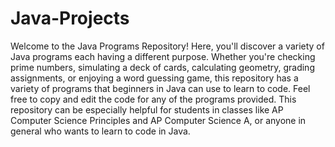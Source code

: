 # Java-Projects
Welcome to the Java Programs Repository! Here, you'll discover a variety of Java programs each having a different purpose. Whether you're checking prime numbers, simulating a deck of cards, calculating geometry, grading assignments, or enjoying a word guessing game, this repository has a variety of programs that beginners in Java can use to learn to code. Feel free to copy and edit the code for any of the programs provided. This repository can be especially helpful for students in classes like AP Computer Science Principles and AP Computer Science A, or anyone in general who wants to learn to code in Java.
